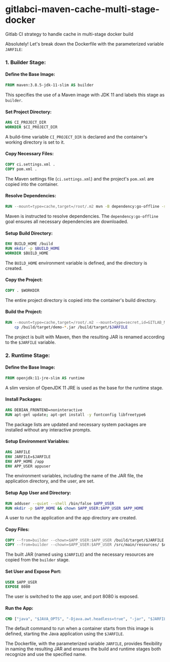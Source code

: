 # gitlabci-maven-cache-multi-stage-docker
Gitlab CI strategy to handle cache in multi-stage docker build

Absolutely! Let's break down the Dockerfile with the parameterized variable `JARFILE`:

### 1. **Builder Stage**:

#### Define the Base Image:
```Dockerfile
FROM maven:3.8.5-jdk-11-slim AS builder
```
This specifies the use of a Maven image with JDK 11 and labels this stage as `builder`.

#### Set Project Directory:
```Dockerfile
ARG CI_PROJECT_DIR
WORKDIR $CI_PROJECT_DIR
```
A build-time variable `CI_PROJECT_DIR` is declared and the container's working directory is set to it.

#### Copy Necessary Files:
```Dockerfile
COPY ci.settings.xml .
COPY pom.xml .
```
The Maven settings file (`ci.settings.xml`) and the project's `pom.xml` are copied into the container.

#### Resolve Dependencies:
```Dockerfile
RUN --mount=type=cache,target=/root/.m2 mvn -B dependency:go-offline -s ci.settings.xml -Dmaven.repo.local=$CI_PROJECT_DIR/.m2/repository
```
Maven is instructed to resolve dependencies. The `dependency:go-offline` goal ensures all necessary dependencies are downloaded.

#### Setup Build Directory:
```Dockerfile
ENV BUILD_HOME /build
RUN mkdir -p $BUILD_HOME
WORKDIR $BUILD_HOME
```
The `BUILD_HOME` environment variable is defined, and the directory is created.

#### Copy the Project:
```Dockerfile
COPY . $WORKDIR
```
The entire project directory is copied into the container's build directory.

#### Build the Project:
```Dockerfile
RUN --mount=type=cache,target=/root/.m2 --mount=type=secret,id=GITLAB_MAVEN_TOKEN ./run-maven.sh && \
    cp /build/target/demo-*.jar /build/target/$JARFILE
```
The project is built with Maven, then the resulting JAR is renamed according to the `$JARFILE` variable.

### 2. **Runtime Stage**:

#### Define the Base Image:
```Dockerfile
FROM openjdk:11-jre-slim AS runtime
```
A slim version of OpenJDK 11 JRE is used as the base for the runtime stage.

#### Install Packages:
```Dockerfile
ARG DEBIAN_FRONTEND=noninteractive
RUN apt-get update; apt-get install -y fontconfig libfreetype6
```
The package lists are updated and necessary system packages are installed without any interactive prompts.

#### Setup Environment Variables:
```Dockerfile
ARG JARFILE
ENV JARFILE=$JARFILE
ENV APP_HOME /app
ENV APP_USER appuser
```
The environment variables, including the name of the JAR file, the application directory, and the user, are set.

#### Setup App User and Directory:
```Dockerfile
RUN adduser --quiet --shell /bin/false $APP_USER
RUN mkdir -p $APP_HOME && chown $APP_USER:$APP_USER $APP_HOME
```
A user to run the application and the app directory are created.

#### Copy Files:
```Dockerfile
COPY --from=builder --chown=$APP_USER:$APP_USER /build/target/$JARFILE $APP_HOME
COPY --from=builder --chown=$APP_USER:$APP_USER /src/main/resources/ $APP_HOME/src/main/resources/
```
The built JAR (named using `$JARFILE`) and the necessary resources are copied from the `builder` stage.

#### Set User and Expose Port:
```Dockerfile
USER $APP_USER
EXPOSE 8080
```
The user is switched to the app user, and port 8080 is exposed.

#### Run the App:
```Dockerfile
CMD ["java", "$JAVA_OPTS", "-Djava.awt.headless=true", "-jar", "$JARFILE"]
```
The default command to run when a container starts from this image is defined, starting the Java application using the `$JARFILE`.

The Dockerfile, with the parameterized variable `JARFILE`, provides flexibility in naming the resulting JAR and ensures the build and runtime stages both recognize and use the specified name.
